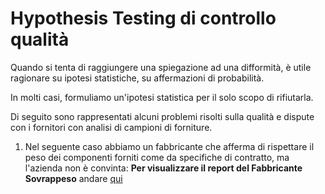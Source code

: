 
# Hypothesis Testing di controllo qualità

Quando si tenta di raggiungere una spiegazione ad una difformità, è utile ragionare su ipotesi statistiche, su affermazioni di probabilità. 

In molti casi, formuliamo un'ipotesi statistica per il solo scopo di rifiutarla.  

Di seguito sono rappresentati alcuni problemi risolti sulla qualità e dispute con i fornitori con analisi di campioni di forniture.

1) Nel seguente caso abbiamo un fabbricante che afferma di rispettare il peso dei componenti forniti come da specifiche di contratto, ma l'azienda non è convinta:
**Per visualizzare il report del Fabbricante Sovrappeso** andare [qui](https://github.com/LorenzoNegri/Investigazioni-Statistiche-Fornitori/blob/master/Test%20Ipotesi%20controllo%20qualit%C3%A0/Fabbricante_sovrappeso.ipynb)
